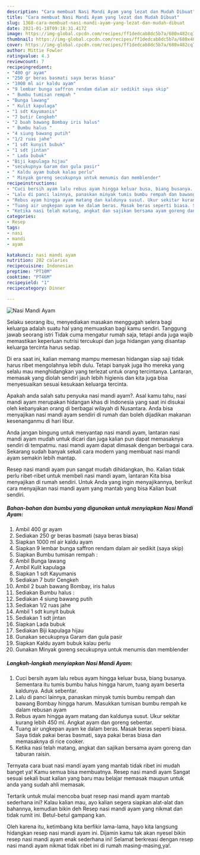 ```yaml
---
description: "Cara membuat Nasi Mandi Ayam yang lezat dan Mudah Dibuat"
title: "Cara membuat Nasi Mandi Ayam yang lezat dan Mudah Dibuat"
slug: 1368-cara-membuat-nasi-mandi-ayam-yang-lezat-dan-mudah-dibuat
date: 2021-01-18T09:18:31.417Z
image: https://img-global.cpcdn.com/recipes/ff1dedcab8dc5b7a/680x482cq70/nasi-mandi-ayam-foto-resep-utama.jpg
thumbnail: https://img-global.cpcdn.com/recipes/ff1dedcab8dc5b7a/680x482cq70/nasi-mandi-ayam-foto-resep-utama.jpg
cover: https://img-global.cpcdn.com/recipes/ff1dedcab8dc5b7a/680x482cq70/nasi-mandi-ayam-foto-resep-utama.jpg
author: Mittie Fowler
ratingvalue: 4.3
reviewcount: 7
recipeingredient:
- "400 gr ayam"
- "250 gr beras basmati saya beras biasa"
- "1000 ml air kaldu ayam"
- "9 lembar bunga saffron rendam dalam air sedikit saya skip"
- " Bumbu tumisan rempah "
- "Bunga lawang"
- " Kulit kapulaga"
- "1 sdt Kayumanis"
- "7 butir Cengkeh"
- "2 buah bawang Bombay iris halus"
- " Bumbu halus "
- "4 siung bawang putih"
- "1/2 ruas jahe"
- "1 sdt kunyit bubuk"
- "1 sdt jintan"
- " Lada bubuk"
- "Biji kapulaga hijau"
- "secukupnya Garam dan gula pasir"
- " Kaldu ayam bubuk kalau perlu"
- " Minyak goreng secukupnya untuk menumis dan memblender"
recipeinstructions:
- "Cuci bersih ayam lalu rebus ayam hingga keluar busa, biang busanya. Sementara itu tumis bumbu halus hingga harum, tuang ayam beserta kaldunya. Aduk sebentar."
- "Lalu di panci lainnya, panaskan minyak tumis bumbu rempah dan bawang Bombay hingga harum. Masukkan tumisan bumbu rempah ke dalam rebusan ayam"
- "Rebus ayam hingga ayam matang dan kaldunya susut. Ukur sekitar kurang lebih 450 ml. Angkat ayam dan goreng sebentar."
- "Tuang air ungkepan ayam ke dalam beras. Masak beras seperti biasa. Saya tidak pakai beras basmati, saya pakai beras biasa dan memasaknya di rice cooker."
- "Ketika nasi telah matang, angkat dan sajikan bersama ayam goreng dan taburan raisin."
categories:
- Resep
tags:
- nasi
- mandi
- ayam

katakunci: nasi mandi ayam 
nutrition: 202 calories
recipecuisine: Indonesian
preptime: "PT10M"
cooktime: "PT46M"
recipeyield: "1"
recipecategory: Dinner

---
```



![Nasi Mandi Ayam](https://img-global.cpcdn.com/recipes/ff1dedcab8dc5b7a/680x482cq70/nasi-mandi-ayam-foto-resep-utama.jpg)

Selaku seorang ibu, menyediakan masakan menggugah selera bagi keluarga adalah suatu hal yang memuaskan bagi kamu sendiri. Tanggung jawab seorang istri Tidak cuma mengatur rumah saja, tetapi anda juga wajib memastikan keperluan nutrisi tercukupi dan juga hidangan yang disantap keluarga tercinta harus sedap.

Di era  saat ini, kalian memang mampu memesan hidangan siap saji tidak harus ribet mengolahnya lebih dulu. Tetapi banyak juga lho mereka yang selalu mau menghidangkan yang terlezat untuk orang tercintanya. Lantaran, memasak yang diolah sendiri jauh lebih higienis dan kita juga bisa menyesuaikan sesuai kesukaan keluarga tercinta. 



Apakah anda salah satu penyuka nasi mandi ayam?. Asal kamu tahu, nasi mandi ayam merupakan hidangan khas di Indonesia yang saat ini disukai oleh kebanyakan orang di berbagai wilayah di Nusantara. Anda bisa menyajikan nasi mandi ayam sendiri di rumah dan boleh dijadikan makanan kesenanganmu di hari libur.

Anda jangan bingung untuk menyantap nasi mandi ayam, lantaran nasi mandi ayam mudah untuk dicari dan juga kalian pun dapat memasaknya sendiri di tempatmu. nasi mandi ayam dapat dimasak dengan berbagai cara. Sekarang sudah banyak sekali cara modern yang membuat nasi mandi ayam semakin lebih mantap.

Resep nasi mandi ayam pun sangat mudah dihidangkan, lho. Kalian tidak perlu ribet-ribet untuk membeli nasi mandi ayam, lantaran Kita bisa menyajikan di rumah sendiri. Untuk Anda yang ingin menyajikannya, berikut cara menyajikan nasi mandi ayam yang mantab yang bisa Kalian buat sendiri.

<!--inarticleads1-->

##### Bahan-bahan dan bumbu yang digunakan untuk menyiapkan Nasi Mandi Ayam:

1. Ambil 400 gr ayam
1. Sediakan 250 gr beras basmati (saya beras biasa)
1. Siapkan 1000 ml air kaldu ayam
1. Siapkan 9 lembar bunga saffron rendam dalam air sedikit (saya skip)
1. Siapkan  Bumbu tumisan rempah :
1. Ambil Bunga lawang
1. Ambil  Kulit kapulaga
1. Siapkan 1 sdt Kayumanis
1. Sediakan 7 butir Cengkeh
1. Ambil 2 buah bawang Bombay, iris halus
1. Sediakan  Bumbu halus :
1. Sediakan 4 siung bawang putih
1. Sediakan 1/2 ruas jahe
1. Ambil 1 sdt kunyit bubuk
1. Sediakan 1 sdt jintan
1. Siapkan  Lada bubuk
1. Sediakan Biji kapulaga hijau
1. Gunakan secukupnya Garam dan gula pasir
1. Siapkan  Kaldu ayam bubuk kalau perlu
1. Gunakan  Minyak goreng secukupnya untuk menumis dan memblender




<!--inarticleads2-->

##### Langkah-langkah menyiapkan Nasi Mandi Ayam:

1. Cuci bersih ayam lalu rebus ayam hingga keluar busa, biang busanya. Sementara itu tumis bumbu halus hingga harum, tuang ayam beserta kaldunya. Aduk sebentar.
1. Lalu di panci lainnya, panaskan minyak tumis bumbu rempah dan bawang Bombay hingga harum. Masukkan tumisan bumbu rempah ke dalam rebusan ayam
1. Rebus ayam hingga ayam matang dan kaldunya susut. Ukur sekitar kurang lebih 450 ml. Angkat ayam dan goreng sebentar.
1. Tuang air ungkepan ayam ke dalam beras. Masak beras seperti biasa. Saya tidak pakai beras basmati, saya pakai beras biasa dan memasaknya di rice cooker.
1. Ketika nasi telah matang, angkat dan sajikan bersama ayam goreng dan taburan raisin.




Ternyata cara buat nasi mandi ayam yang mantab tidak ribet ini mudah banget ya! Kamu semua bisa membuatnya. Resep nasi mandi ayam Sangat sesuai sekali buat kalian yang baru mau belajar memasak maupun untuk anda yang sudah ahli memasak.

Tertarik untuk mulai mencoba buat resep nasi mandi ayam mantab sederhana ini? Kalau kalian mau, ayo kalian segera siapkan alat-alat dan bahannya, kemudian bikin deh Resep nasi mandi ayam yang nikmat dan tidak rumit ini. Betul-betul gampang kan. 

Oleh karena itu, ketimbang kita berfikir lama-lama, hayo kita langsung hidangkan resep nasi mandi ayam ini. Dijamin kamu tak akan nyesel bikin resep nasi mandi ayam enak sederhana ini! Selamat berkreasi dengan resep nasi mandi ayam nikmat tidak ribet ini di rumah masing-masing,ya!.

